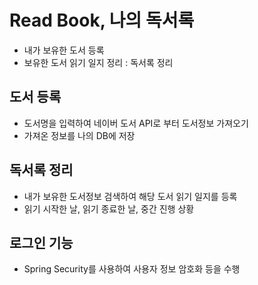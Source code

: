 # Read Book, 나의 독서록
* 내가 보유한 도서 등록
* 보유한 도서 읽기 일지 정리 : 독서록 정리

## 도서 등록
* 도서명을 입력하여 네이버 도서 API로 부터 도서정보 가져오기
* 가져온 정보를 나의 DB에 저장

## 독서록 정리
* 내가 보유한 도서정보 검색하여
해당 도서 읽기 일지를 등록
* 읽기 시작한 날, 읽기 종료한 날, 중간 진행 상황

## 로그인 기능
* Spring Security를 사용하여 사용자 정보 암호화 등을 수행
